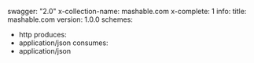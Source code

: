 swagger: "2.0"
x-collection-name: mashable.com
x-complete: 1
info:
  title: mashable.com
  version: 1.0.0
schemes:
- http
produces:
- application/json
consumes:
- application/json